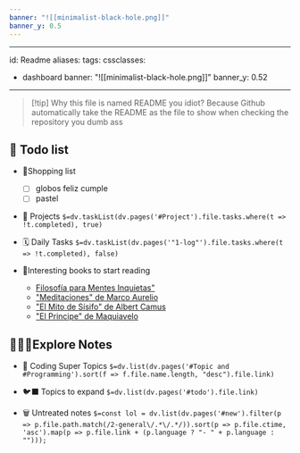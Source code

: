 ```yaml
---
banner: "![[minimalist-black-hole.png]]"
banner_y: 0.5
---
```

---
id: Readme
aliases: 
tags: 
cssclasses:
  - dashboard
banner: "![[minimalist-black-hole.png]]"
banner_y: 0.52
---

> [!tip] Why this file is named README you idiot?
> Because Github automatically take the README as the file to show when checking the repository you dumb ass
## 📃 Todo list
- 🛒Shopping list
  - [ ] globos feliz cumple
  - [ ] pastel
  
- 💼 Projects
 `$=dv.taskList(dv.pages('#Project').file.tasks.where(t => !t.completed), true)`
 
- 🗓️ Daily Tasks
 `$=dv.taskList(dv.pages('"1-log"').file.tasks.where(t => !t.completed), false)`

- 📕Interesting books to start reading
  - [Filosofía para Mentes Inquietas"](https://amzn.to/4ebkT5J)
  - ["Meditaciones" de Marco Aurelio]( https://amzn.to/3z30cbR)
  - ["El Mito de Sísifo" de Albert Camus]( https://amzn.to/3KwtiDf)
  - ["El Principe" de Maquiavelo]( https://amzn.to/4ba1y2d)
 
## 👩🏻‍💻Explore Notes
- 👑 Coding Super Topics 
 `$=dv.list(dv.pages('#Topic and #Programming').sort(f => f.file.name.length, "desc").file.link)`
 
- 🐦‍⬛ Topics to expand
 `$=dv.list(dv.pages('#todo').file.link)`
  
- 🗑️ Untreated notes 
 `$=const lol = dv.list(dv.pages('#new').filter(p => p.file.path.match(/2-general\/.*\/.*/)).sort(p => p.file.ctime, 'asc').map(p => p.file.link + (p.language ? "- " + p.language : "")));`